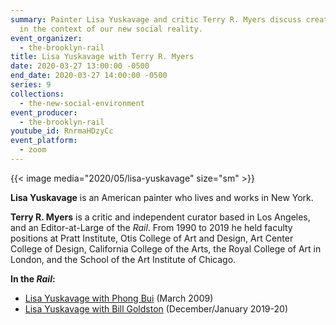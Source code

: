 ```yaml
---
summary: Painter Lisa Yuskavage and critic Terry R. Myers discuss creative life
  in the context of our new social reality.
event_organizer:
  - the-brooklyn-rail
title: Lisa Yuskavage with Terry R. Myers
date: 2020-03-27 13:00:00 -0500
end_date: 2020-03-27 14:00:00 -0500
series: 9
collections:
  - the-new-social-environment
event_producer:
  - the-brooklyn-rail
youtube_id: RnrmaHDzyCc
event_platform:
  - zoom
---
```


{{< image media="2020/05/lisa-yuskavage" size="sm" >}}

**Lisa Yuskavage** is an American painter who lives and works in New York.

**Terry R. Myers** is a critic and independent curator based in Los Angeles, and an Editor-at-Large of the *Rail*. From 1990 to 2019 he held faculty positions at Pratt Institute, Otis College of Art and Design, Art Center College of Design, California College of the Arts, the Royal College of Art in London, and the School of the Art Institute of Chicago.

**In the *Rail*:**

* [Lisa Yuskavage with Phong Bui](https://brooklynrail.org/2009/03/art/in-conversation-lisa-yuskavage-with-phong-bui) (March 2009)
* [Lisa Yuskavage with Bill Goldston](https://brooklynrail.org/2019/12/criticspage/Lisa-Yuskavage-2019) (December/January 2019-20)

